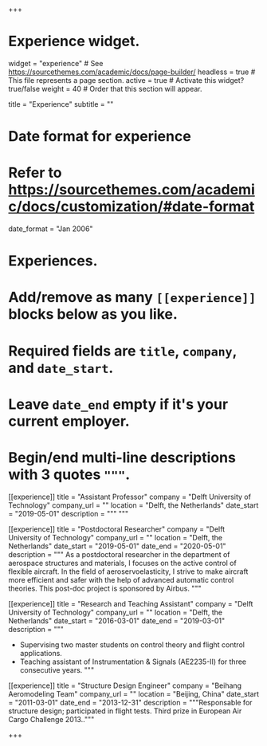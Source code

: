 +++
# Experience widget.
widget = "experience"  # See https://sourcethemes.com/academic/docs/page-builder/
headless = true  # This file represents a page section.
active = true  # Activate this widget? true/false
weight = 40  # Order that this section will appear.

title = "Experience"
subtitle = ""

# Date format for experience
#   Refer to https://sourcethemes.com/academic/docs/customization/#date-format
date_format = "Jan 2006"

# Experiences.
#   Add/remove as many `[[experience]]` blocks below as you like.
#   Required fields are `title`, `company`, and `date_start`.
#   Leave `date_end` empty if it's your current employer.
#   Begin/end multi-line descriptions with 3 quotes `"""`.
[[experience]]
  title = "Assistant Professor"
  company = "Delft University of Technology"
  company_url = ""
  location = "Delft, the Netherlands"
  date_start = "2019-05-01"
  description = """ 
  """

[[experience]]
  title = "Postdoctoral Researcher"
  company = "Delft University of Technology"
  company_url = ""
  location = "Delft, the Netherlands"
  date_start = "2019-05-01"
  date_end = "2020-05-01"
  description = """ 
  As a postdoctoral researcher in the department of aerospace structures and materials, I focuses on the active control of flexible aircraft. In the field of aeroservoelasticity, I strive to make aircraft more efficient and safer with the help of advanced automatic control theories. This post-doc project is sponsored by Airbus.
  """

[[experience]]
  title = "Research and Teaching Assistant"
  company = "Delft University of Technology"
  company_url = ""
  location = "Delft, the Netherlands"
  date_start = "2016-03-01"
  date_end = "2019-03-01"
  description = """ 
  * Supervising two master students on control theory and flight control applications.
  * Teaching assistant of Instrumentation & Signals (AE2235-II) for three consecutive years. 
  """

[[experience]]
  title = "Structure Design Engineer"
  company = "Beihang Aeromodeling Team"
  company_url = ""
  location = "Beijing, China"
  date_start = "2011-03-01"
  date_end = "2013-12-31"
  description = """Responsable for structure design; participated in flight tests. Third prize in European Air Cargo Challenge 2013.."""

+++
